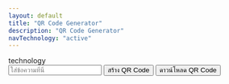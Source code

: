 ```yaml
---
layout: default
title: "QR Code Generator"
description: "QR Code Generator"
navTechnology: "active"
---
```

<div class="col-md-12">technology</div>

<script src="https://cdn.jsdelivr.net/npm/qrcodejs/qrcode.min.js"></script>
<div class="col-md-6 offset-md-3">
    <div class="text-center">
        <input type="text" id="text" placeholder="ใส่ข้อความที่นี่" class="form-control input-lg m-3">
        <button class="btn btn-success btn-lg" onclick="generateQRCode()">สร้าง QR Code</button>
        <button class="btn btn-primary btn-lg" onclick="downloadQRCode()">ดาวน์โหลด QR Code</button>
        <center>
            <div id="qrcode" style="margin:20px;"></div>
        </center>
    </div>
</div>
<script>
    function generateQRCode() {
        const container = document.getElementById('qrcode');
        container.innerHTML = ''; // ล้างของเก่า
        const text = document.getElementById('text').value;
        new QRCode(container, {
            text: text,
            width: 256,
            height: 256,
            colorDark : "#000000",
            colorLight : "#ffffff",
            correctLevel : QRCode.CorrectLevel.H
        });
    }
    function downloadQRCode() {
        const img = document.querySelector('#qrcode img');
        if (!img) {
            alert("กรุณาสร้าง QR Code ก่อนดาวน์โหลด");
            return;
        }
        const link = document.createElement('a');
        link.href = img.src;
        link.download = 'qrcode.png';
        document.body.appendChild(link);
        link.click();
        document.body.removeChild(link);
    }
</script>